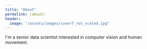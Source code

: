 ```yaml
---
title: "About"
permalink: /about/
header:
  image: "/assets/images/cover7_rot_scaled.jpg"
---
```


I'm a senior data scientist interested in computer vision and human movement.
